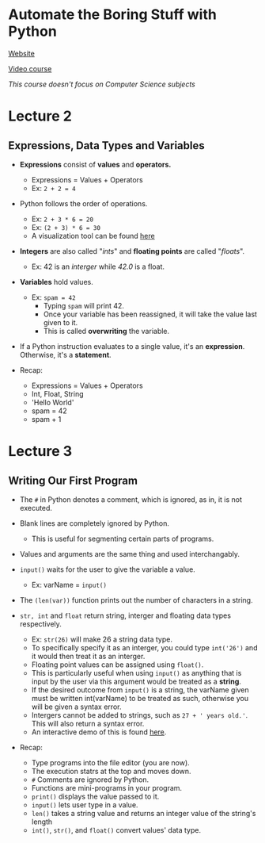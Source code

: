 # Automate the Boring Stuff with Python
[Website](https://automatetheboringstuff.com)

[Video course](https://www.udemy.com/automate/learn/v4)

*This course doesn't focus on Computer Science subjects*

# Lecture 2
## Expressions, Data Types and Variables
- **Expressions** consist of **values** and **operators.** 
  - Expressions = Values + Operators
  - Ex: `2 + 2 = 4`

- Python follows the order of operations.
  - Ex: `2 + 3 * 6 = 20`
  - Ex: `(2 + 3) * 6 = 30`
  - A visualization tool can be found [here](https://automatetheboringstuff.com/eval/2-1.html)

- **Integers** are also called "*ints*" and **floating points** are called "*floats*".
  - Ex: 42 is an *interger* while *42.0* is a float.

- **Variables** hold values.
  - Ex: `spam = 42`
    - Typing `spam` will print 42.
    - Once your variable has been reassigned, it will take the value last given to it.
    - This is called **overwriting** the variable.

- If a Python instruction evaluates to a single value, it's an **expression**. Otherwise, it's a **statement**.

- Recap:
  - Expressions = Values + Operators
  - Int, Float, String
  - 'Hello World'
  - spam = 42
  - spam + 1

# Lecture 3
## Writing Our First Program
- The `#` in Python denotes a comment, which is ignored, as in, it is not executed. 
- Blank lines are completely ignored by Python.
  - This is useful for segmenting certain parts of programs.
- Values and arguments are the same thing and used interchangably. 
- `input()` waits for the user to give the variable a value. 
  - Ex: varName = `input()`
- The `(len(var))` function prints out the number of characters in a string.
- `str, int` and `float` return string, interger and floating data types respectively.
  - Ex: `str(26)` will make 26 a string data type.
  - To specifically specify it as an interger, you could type `int('26')` and it would then treat it as an interger.
  - Floating point values can be assigned using `float()`.
  - This is particularly useful when using `input()` as anything that is input by the user via this argument would be treated as a **string**.
  - If the desired outcome from `input()` is a string, the varName given must be written int(varName) to be treated as such, otherwise you will be given a syntax error.
  - Intergers cannot be added to strings, such as `27 + ' years old.'`. This will also return a syntax error.
  - An interactive demo of this is found [here](https://automatetheboringstuff.com/eval/3-4.html).

- Recap: 
  - Type programs into the file editor (you are now).
  - The execution statrs at the top and moves down.
  - `#` Comments are ignored by Python.
  - Functions are mini-programs in your program.
  - `print()` displays the value passed to it.
  - `input()` lets user type in a value.
  - `len()` takes a string value and returns an integer value of the string's length
  - `int()`, `str()`, and `float()` convert values' data type.